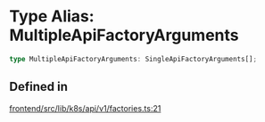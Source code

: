 # Type Alias: MultipleApiFactoryArguments

```ts
type MultipleApiFactoryArguments: SingleApiFactoryArguments[];
```

## Defined in

[frontend/src/lib/k8s/api/v1/factories.ts:21](https://github.com/headlamp-k8s/headlamp/blob/2481a1c9f2b4a69a9320466e7a455215b14b97b0/frontend/src/lib/k8s/api/v1/factories.ts#L21)
